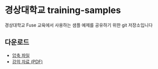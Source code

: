 # 경상대학교 training-samples
경상대학교 Fuse 교육에서 사용하는 샘플 예제를 공유하기 위한 git 저장소입니다

## 다운로드

* [압축 파일](https://github.com/fuse-factory/training-samples/archive/gnu.zip)
* [강의 자료 (PDF)](https://github.com/fuse-factory/training-samples/blob/gnu/Fuse-Training-gnu.pdf)
